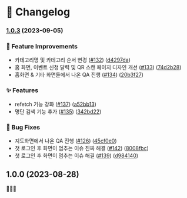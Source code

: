 # 🌈 Changelog
### [1.0.3](https://github.com/Central-MakeUs/OpenOff-Client/compare/v1.0.0...v1.0.3) (2023-09-05)


### 💫 Feature Improvements

* 카테고리명 및 카테고리 순서 변경 ([#132](https://github.com/Central-MakeUs/OpenOff-Client/issues/132)) ([d4297da](https://github.com/Central-MakeUs/OpenOff-Client/commit/d4297da25ca89a4a9702a5cd84cfef6d4ff5e641))
* 홈 화면, 이벤트 신청 달력 및 QR 스캔 페이지 디자인 개선 ([#133](https://github.com/Central-MakeUs/OpenOff-Client/issues/133)) ([74d2b28](https://github.com/Central-MakeUs/OpenOff-Client/commit/74d2b286283191f454e0b039584f8cd62927ab13))
* 홈화면 & 기타 화면들에서 나온 QA 진행 ([#134](https://github.com/Central-MakeUs/OpenOff-Client/issues/134)) ([20b3f27](https://github.com/Central-MakeUs/OpenOff-Client/commit/20b3f2758ffb7cfc1f8e719611f6cc89bfa525d1))


### ✨ Features

* refetch 기능 강화 ([#137](https://github.com/Central-MakeUs/OpenOff-Client/issues/137)) ([a52bb13](https://github.com/Central-MakeUs/OpenOff-Client/commit/a52bb138238119625adddb46bf013fe34a0faa21))
* 명단 검색 기능 추가 ([#135](https://github.com/Central-MakeUs/OpenOff-Client/issues/135)) ([342bd22](https://github.com/Central-MakeUs/OpenOff-Client/commit/342bd2243de10439ced9089712651ae2111358a6))


### 🐛 Bug Fixes

* 지도화면에서 나온 QA 진행 ([#126](https://github.com/Central-MakeUs/OpenOff-Client/issues/126)) ([45cf0e0](https://github.com/Central-MakeUs/OpenOff-Client/commit/45cf0e007bb627217d8920bacd3e7cd191e920b8))
* 첫 로그인 후 화면이 멈추는 이슈 진짜 해결 ([#142](https://github.com/Central-MakeUs/OpenOff-Client/issues/142)) ([8008fbc](https://github.com/Central-MakeUs/OpenOff-Client/commit/8008fbc02a4c62f0ab8f9a4b8af1e374cfea0f90))
* 첫 로그인 후 화면이 멈추는 이슈 해결 ([#139](https://github.com/Central-MakeUs/OpenOff-Client/issues/139)) ([d984140](https://github.com/Central-MakeUs/OpenOff-Client/commit/d984140324ebe83fcb462cf22ed8c76cd6f3ebf1))

## 1.0.0 (2023-08-28)

🎉🎉🎉
